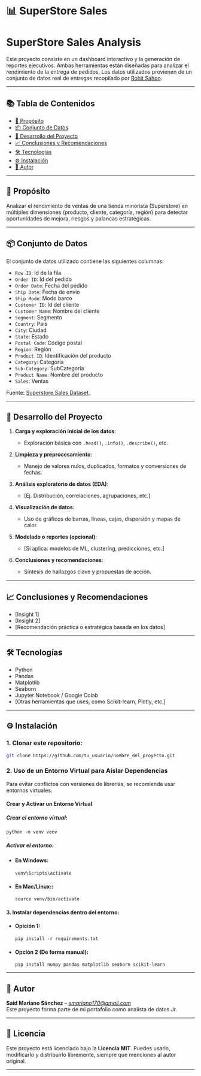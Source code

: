 # 📊 SuperStore Sales
# SuperStore Sales Analysis

Este proyecto consiste en un dashboard interactivo y la generación de reportes ejecutivos. Ambas herramientas están diseñadas para analizar el rendimiento de la entrega de pedidos. Los datos utilizados provienen de un conjunto de datos real de entregas recopilado por [Rohit Sahoo](https://www.kaggle.com/rohitsahoo).

---

## 📚 Tabla de Contenidos

- [🎯 Propósito](#-propósito)
- [📦 Conjunto de Datos](#-conjunto-de-datos)
- [🧪 Desarrollo del Proyecto](#-desarrollo-del-proyecto)
- [📈 Conclusiones y Recomendaciones](#-conclusiones-y-recomendaciones)
- [🛠️ Tecnologías](#️-tecnologías)
- [⚙️ Instalación](#️-instalación)
- [👤 Autor](#-autor)

---

## 🎯 Propósito

Analizar el rendimiento de ventas de una tienda minorista (Superstore) en múltiples dimensiones (producto, cliente, categoría, región) para detectar oportunidades de mejora, riesgos y palancas estratégicas.

---

## 📦 Conjunto de Datos

El conjunto de datos utilizado contiene las siguientes columnas:

- `Row ID`: Id de la fila
- `Order ID`: Id del pedido
- `Order Date`: Fecha del pedido
- `Ship Date`: Fecha de envio
- `Ship Mode`: Modo barco
- `Customer ID`: Id del cliente
- `Customer Name`: Nombre del cliente
- `Segment`: Segmento
- `Country`: País
- `City`: Ciudad
- `State`: Estado
- `Postal Code`: Código postal
- `Region`: Región
- `Product ID`: Identificación del producto
- `Category`: Categoría
- `Sub-Category`: SubCategoría
- `Product Name`: Nombre del producto
- `Sales`: Ventas

Fuente: [Superstore Sales Dataset](https://www.kaggle.com/datasets/rohitsahoo/sales-forecasting).

---

## 🧪 Desarrollo del Proyecto

1. **Carga y exploración inicial de los datos**:
   - Exploración básica con `.head()`, `.info()`, `.describe()`, etc.

2. **Limpieza y preprocesamiento**:
   - Manejo de valores nulos, duplicados, formatos y conversiones de fechas.

3. **Análisis exploratorio de datos (EDA)**:
   - [Ej. Distribución, correlaciones, agrupaciones, etc.]

4. **Visualización de datos**:
   - Uso de gráficos de barras, líneas, cajas, dispersión y mapas de calor.

5. **Modelado o reportes (opcional)**:
   - [Si aplica: modelos de ML, clustering, predicciones, etc.]

6. **Conclusiones y recomendaciones**:
   - Síntesis de hallazgos clave y propuestas de acción.

---

## 📈 Conclusiones y Recomendaciones

- [Insight 1]
- [Insight 2]
- [Recomendación práctica o estratégica basada en los datos]

---

## 🛠️ Tecnologías

- Python
- Pandas
- Matplotlib
- Seaborn
- Jupyter Notebook / Google Colab
- [Otras herramientas que uses, como Scikit-learn, Plotly, etc.]

---

## ⚙️ Instalación

### 1. Clonar este repositorio:
```bash
git clone https://github.com/tu_usuario/nombre_del_proyecto.git
```
### 2. Uso de un Entorno Virtual para Aislar Dependencias

Para evitar conflictos con versiones de librerías, se recomienda usar entornos virtuales.

####  Crear y Activar un Entorno Virtual

##### Crear el entorno virtual:
```
python -m venv venv
```
##### Activar el entorno:
* #### En Windows:

    ```
    venv\Scripts\activate
    ```

* #### En Mac/Linux::

    ```
    source venv/bin/activate
    ```
#### 3. Instalar dependencias dentro del entorno:
* #### Opición 1:
    ```
    pip install -r requirements.txt
    ```

* #### Opción 2 (De forma manual):
    ```
    pip install numpy pandas matplotlib seaborn scikit-learn
    ```

---

## 👤 Autor

**Said Mariano Sánchez** – *smariano170@gmail.com*  
Este proyecto forma parte de mi portafolio como analista de datos Jr.

---

## 📝 Licencia

Este proyecto está licenciado bajo la **Licencia MIT**. Puedes usarlo, modificarlo y distribuirlo libremente, siempre que menciones al autor original.

---